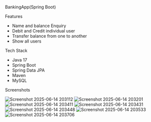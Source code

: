 BankingApp(Spring Boot)

Features
* Name and balance Enquiry
* Debit and Credit individual user
* Transfer balance from one to another
* Show all users

Tech Stack
* Java 17
* Spring Boot
* Spring Data JPA
* Maven
* MySQL

Screenshots

![Screenshot 2025-06-14 203112](https://github.com/user-attachments/assets/91ada56f-2731-4878-b167-abc80c97fc6e)
![Screenshot 2025-06-14 203201](https://github.com/user-attachments/assets/bd5acfb0-79c9-4336-ad43-43e80d00e091)
![Screenshot 2025-06-14 203411](https://github.com/user-attachments/assets/a07c59ab-fa0c-4369-b299-dc18b32019b6)
![Screenshot 2025-06-14 203431](https://github.com/user-attachments/assets/259eb3e1-2f8d-4ecb-bb4d-6a5b59bd604f)
![Screenshot 2025-06-14 203448](https://github.com/user-attachments/assets/c870683b-b503-41d6-8646-060e663110ff)
![Screenshot 2025-06-14 203533](https://github.com/user-attachments/assets/e2ede3fb-190c-41b0-856a-2935cbb68499)
![Screenshot 2025-06-14 203706](https://github.com/user-attachments/assets/aae135d2-1b86-4766-9e27-4d2d889595d7)




